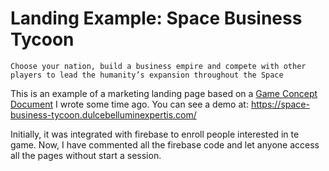 # Landing Example: Space Business Tycoon

```Choose your nation, build a business empire and compete with other players to lead the humanity’s expansion throughout the Space```

This is an example of a marketing landing page based on a [Game Concept Document](https://dulcebelluminexpertis.com/game-design/game-concept-example-space-business-tycoon.html) I wrote some time ago. You can see a demo at: https://space-business-tycoon.dulcebelluminexpertis.com/

Initially, it was integrated with firebase to enroll people interested in te game. Now, I have commented all the firebase code and let anyone access all the pages without start a session.



